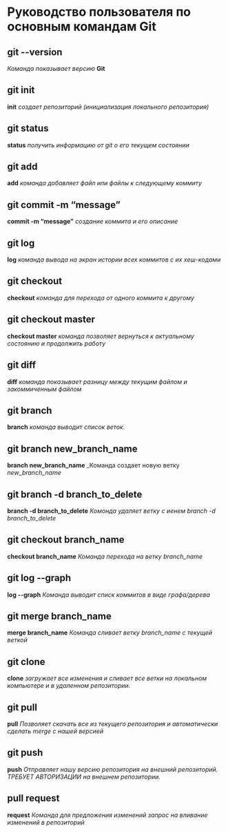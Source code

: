 # Руководство пользователя по основным командам Git
## git --version

_Команда показывает версию_ **Git**

## git init

**init** _создает репозиторий (инициализация локального репозитория)_

## git status

**status** _получить информацию от git о его текущем состоянии_

## git add

**add** _команда добавляет файл или файлы к следующему коммиту_

## git commit -m “message”

**commit -m “message”** _создание коммита и его описание_

## git log

**log** _команда вывода на экран истории всех коммитов с их хеш-кодами_

## git checkout

**checkout** _команда для перехода от одного коммита к другому_

## git checkout master

**checkout master** _команда позволяет вернуться к актуальному состоянию и продолжить работу_

## git diff

**diff** _команда показывает разницу между текущим файлом и закоммиченным файлом_

## git branch

 **branch** _команда выводит список веток._

 ## git branch new_branch_name

 **branch new_branch_name** _Команда создает новую ветку _new_branch_name_
 ## git branch -d branch_to_delete

 **branch -d branch_to_delete** _Комонда удаляет ветку с иенем branch -d branch_to_delete_

## git checkout branch_name

**checkout branch_name** _Команда перехода на ветку branch_name_

## git log --graph

**log --graph** _Команда выводит списк коммитов в виде графа/дерева_

## git merge branch_name

**merge branch_name** _Команда сливает ветку branch_name с текущей веткой_
## git clone

**clone** _загружает все изменения и сливает все ветки на локальном компьютере и в
удаленном репозитории._

## git pull

**pull** _Позволяет скачать все из текущего репозитория и автоматически сделать merge с нашей версией_

## git push 

**push** _Отправляет нашу версию репозитория на внешний репозиторий. ТРЕБУЕТ АВТОРИЗАЦИИ на внешнем репозитории._

## pull request

**request** _Команда для предложения изменений запрос на вливание изменений в репозиторий_